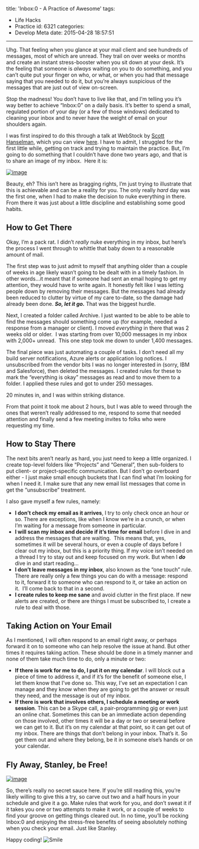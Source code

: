 title: 'Inbox:0 - A Practice of Awesome'
tags:
  - Life Hacks
  - Practice
id: 6321
categories:
  - Develop Meta
date: 2015-04-28 18:57:51
---

Uhg. That feeling when you glance at your mail client and see hundreds of messages, most of which are unread. They trail on over weeks or months and create an instant stress-booster when you sit down at your desk. It’s the feeling that someone is _always_ waiting on you to do something, and you can’t quite put your finger on who, or what, or when you had that message saying that you needed to do it, but you’re always suspicious of the messages that are just out of view on-screen.

Stop the madness! You don’t have to live like that, and I’m telling you it’s way better to achieve “Inbox:0” on a daily basis. It’s better to spend a small, regulated portion of your day (or a few of those windows) dedicated to cleaning your inbox and to never have the weight of email on your shoulders again.

I was first inspired to do this through a talk at WebStock by [Scott Hanselman](https://twitter.com/shanselman), which you can view [here](http://www.hanselman.com/blog/ItsNotWhatYouReadItsWhatYouIgnoreVideoOfScottHanselmansPersonalProductivityTips.aspx). I have to admit, I struggled for the first little while, getting on track and trying to maintain the practice. But, I’m going to do something that I couldn’t have done two years ago, and that is to share an image of my inbox.  Here it is:

[![image](https://jcblogimages.blob.core.windows.net/img/2015/04/image_thumb4.png "image")](https://jcblogimages.blob.core.windows.net/img/2015/04/image4.png)

Beauty, eh? This isn’t here as bragging rights, I’m just trying to illustrate that this is achievable and can be a reality for you. The only really _hard_ day was the first one, when I had to make the decision to nuke everything in there. From there it was just about a little discipline and establishing some good habits.

## How to Get There

Okay, I’m a pack rat. I didn’t _really_ nuke everything in my inbox, but here’s the process I went through to whittle that baby down to a reasonable amount of mail.

The first step was to just admit to myself that anything older than a couple of weeks in age likely wasn’t going to be dealt with in a timely fashion. In other words…it meant that if someone had sent an email hoping to get my attention, they would have to write again. It honestly felt like I was letting people down by removing their messages. But the messages had already been reduced to clutter by virtue of my care to-date, so the damage had already been done. **_So, let it go._** That was the biggest hurdle.

Next, I created a folder called Archive. I just wanted to be able to be able to find the messages should something come up (for example, needed a response from a manager or client). I moved _everything_ in there that was 2 weeks old or older.  I was starting from over 10,000 messages in my inbox with 2,000+ unread.  This one step took me down to under 1,400 messages.

The final piece was just automating a couple of tasks. I don’t need all my build server notifications, Azure alerts or application log notices. I unsubscribed from the vendor bits I was no longer interested in (sorry, IBM and Salesforce), then deleted the messages. I created rules for these to mark the “everything is okay” messages as read and to move them to a folder. I applied these rules and got to under 250 messages.

20 minutes in, and I was within striking distance.

From that point it took me about 2 hours, but I was able to weed through the ones that weren’t really addressed to me, respond to some that needed attention and finally send a few meeting invites to folks who were requesting my time.

## How to Stay There

The next bits aren’t nearly as hard, you just need to keep a little organized. I create top-level folders like “Projects” and “General”, then sub-folders to put client- or project-specific communication. But I don’t go overboard either - I just make small enough buckets that I can find what I’m looking for when I need it. I make sure that any new email list messages that come in get the “unsubscribe” treatment.

I also gave myself a few rules, namely:

*   **I don’t check my email as it arrives**, I try to only check once an hour or so. There are exceptions, like when I know we’re in a crunch, or when I’m waiting for a message from someone in particular.
*   **I will scan my inbox and decide if it’s time for email** before I dive in and address the messages that are waiting.  This means that, yes, sometimes it will be several hours, or even a couple of days before I clear out my inbox, but this is a priority thing. If my voice isn’t needed on a thread I try to stay out and keep focused on my work. But when I **_do_** dive in and start reading…
*   **I don’t leave messages in my inbox**, also known as the “one touch” rule. There are really only a few things you can do with a message: respond to it, forward it to someone who can respond to it, or take an action on it.  I’ll come back to that in a second.
*   **I create rules to keep me sane** and avoid clutter in the first place. If new alerts are created, or there are things I must be subscribed to, I create a rule to deal with those.

## Taking Action on Your Email

As I mentioned, I will often respond to an email right away, or perhaps forward it on to someone who can help resolve the issue at hand. But other times it requires taking action. These should be done in a timely manner and none of them take much time to do, only a minute or two:

*   **If there is work for me to do, I put it on my calendar**. I will block out a piece of time to address it, and if it’s for the benefit of someone else, I let them know that I’ve done so. This way, I’ve set an expectation I can manage and they know when they are going to get the answer or result they need, and the message is out of my inbox.
*   **If there is work that involves others, I schedule a meeting or work session**. This can be a Skype call, a pair-programming gig or even just an online chat. Sometimes this can be an immediate action depending on those involved, other times it will be a day or two or several before we can get to it. But it’s on my calendar at that point, so it can get out of my inbox.
There are things that don’t belong in your inbox. That’s it. So get them out and where they belong, be it in someone else’s hands or on your calendar.

## Fly Away, Stanley, be Free!

[![image](https://jcblogimages.blob.core.windows.net/img/2015/04/image_thumb5.png "image")](https://jcblogimages.blob.core.windows.net/img/2015/04/image5.png)

So, there’s really no secret sauce here. If you’re still reading this, you’re likely willing to give this a try, so carve out two and a half hours in your schedule and give it a go. Make rules that work for you, and don’t sweat it if it takes you one or two attempts to make it work, or a couple of weeks to find your groove on getting things cleared out. In no time, you’ll be rocking Inbox:0 and enjoying the stress-free benefits of seeing absolutely nothing when you check your email. Just like Stanley.

Happy coding! ![Smile](https://jcblogimages.blob.core.windows.net/img/2015/04/wlEmoticon-smile4.png)
